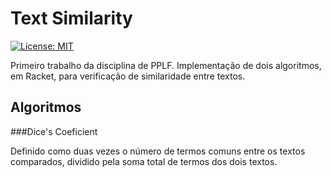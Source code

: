 # Text Similarity

[![License: MIT](https://img.shields.io/badge/License-MIT-yellow.svg)](https://opensource.org/licenses/MIT)

Primeiro trabalho da disciplina de PPLF. Implementação de dois algoritmos, em Racket, para verificação de similaridade entre textos.

## Algoritmos

###Dice's Coeficient

Definido como duas vezes o número de termos comuns entre os textos comparados, dividido pela soma total de termos dos dois textos.
